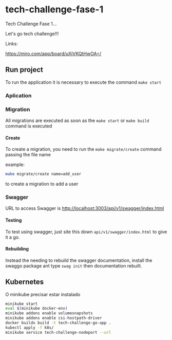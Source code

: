 # tech-challenge-fase-1

Tech Challenge Fase 1...

Let's go tech challenge!!!

Links:

<https://miro.com/app/board/uXjVKQtHwOA=/>

## Run project

To run the application it is necessary to execute the command `make start`

### Aplication

### Migration

All migrations are executed as soon as the `make start` or `make build` command is executed

#### Create

To create a migration, you need to run the `make migrate/create` command passing the file name

example:

```bash
make migrate/create name=add_user
```

to create a migration to add a user

### Swagger

URL to access Swagger is <http://localhost:3003/api/v1/swagger/index.html>

#### Testing

To test using swagger, just site this down `api/v1/swagger/index.html` to give it a go.

#### Rebuilding

Instead the needing to rebuild the swagger documentation, install the swaggo package ant type `swag init` then documentation rebuilt.

## Kubernetes

O minikube precisar estar instalado

```bash
minikube start
eval $(minikube docker-env)
minikube addons enable volumesnapshots
minikube addons enable csi-hostpath-driver
docker buildx build -t tech-challenge-go-app .
kubectl apply -f k8s/
minikube service tech-challenge-nodeport --url
```
